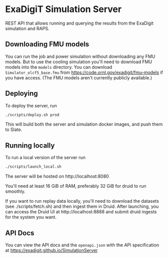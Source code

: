 # ExaDigiT Simulation Server

REST API that allows running and querying the results from the ExaDigit simulation and RAPS.

## Downloading FMU models
You can run the job and power simulation without downloading any FMU models. But to use the cooling
simulation you'll need to download FMU models into the `models` directory. You can download
`Simulator_olcf5_base.fmu` from https://code.ornl.gov/exadigit/fmu-models if you have access. (The
FMU models aren't currently publicly available.)


## Deploying
To deploy the server, run
```bash
./scripts/deploy.sh prod
```

This will build both the server and simulation docker images, and push them to Slate.

## Running locally
To run a local version of the server run
```bash
./scripts/launch_local.sh
```
The server will be hosted on http://localhost:8080

You'll need at least 16 GiB of RAM, preferably 32 GiB for druid to run smoothly.

If you want to run replay data locally, you'll need to download the datasets (see ./scripts/fetch.sh)
and then ingest them in Druid. After launching, you can access the Druid UI at http://localhost:8888
and submit druid ingests for the system you want.

## API Docs
You can view the API docs and the `openapi.json` with the API specification at
https://exadigit.github.io/SimulationServer
